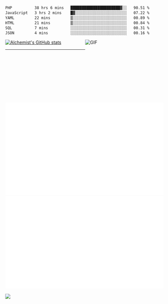 <!--START_SECTION:waka-->

```text
PHP          38 hrs 6 mins   ██████████████████████▓░░   90.51 %
JavaScript   3 hrs 2 mins    █▓░░░░░░░░░░░░░░░░░░░░░░░   07.22 %
YAML         22 mins         ▒░░░░░░░░░░░░░░░░░░░░░░░░   00.89 %
HTML         21 mins         ▒░░░░░░░░░░░░░░░░░░░░░░░░   00.84 %
SQL          7 mins          ░░░░░░░░░░░░░░░░░░░░░░░░░   00.31 %
JSON         4 mins          ░░░░░░░░░░░░░░░░░░░░░░░░░   00.16 %
```

<!--END_SECTION:waka-->

[![Alchemist's GitHub stats](https://github-readme-stats.vercel.app/api?username=DrMaxis&show_icons=true&theme=outrun&count_private=true)](#)
<img align="right" alt="GIF" src="https://user-images.githubusercontent.com/5355808/139111924-210cc6fa-9fb1-4dac-929d-6324a5836a92.gif" width="250" height="200" />
<hr />

![](https://raw.githubusercontent.com/DrMaxis/github-stats-transparent/output/generated/overview.svg)
![](https://raw.githubusercontent.com/DrMaxis/github-stats-transparent/output/generated/languages.svg)

 
<a href="https://count.getloli.com/"><img src="https://count.getloli.com/get/@:maxis-the-alchemist?theme=rule34"></a>
<!-- https://count.getloli.com/get/@alchemist?theme=rule34 -->
<br>
